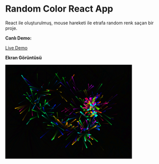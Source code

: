 # Random Color React App

React ile oluşturulmuş, mouse hareketi ile etrafa random renk saçan bir proje.

**Canlı Demo:**

 [Live Demo](https://randomcolors.vercel.app/)


**Ekran Görüntüsü**

<img src="demo.png" alt="Ekran Görüntüsü" width="400"/>
